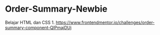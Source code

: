 # Order-Summary-Newbie
Belajar HTML dan CSS 1. https://www.frontendmentor.io/challenges/order-summary-component-QlPmajDUj
